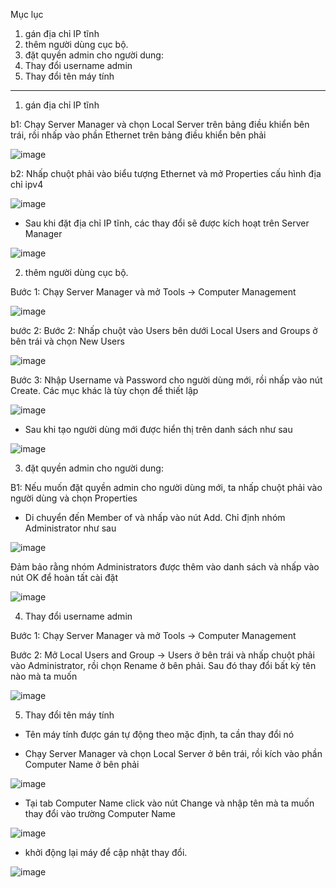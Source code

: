 Mục lục

1. gán địa chỉ IP tĩnh
2. thêm người dùng cục bộ.
3. đặt quyền admin cho người dung:
4. Thay đổi username admin
5. Thay đổi tên máy tính
-----------------------------------------------------------------------
1. gán địa chỉ IP tĩnh

b1: Chạy Server Manager và chọn Local Server trên bảng điều khiển bên trái, rồi nhấp vào phần Ethernet trên bảng điều khiển bên phải

![image](https://user-images.githubusercontent.com/95491130/181421527-5dd0d348-0d4e-419c-bdb1-5abea9d9a262.png)

b2: Nhấp chuột phải vào biểu tượng Ethernet và mở Properties cấu hình địa chỉ ipv4

![image](https://user-images.githubusercontent.com/95491130/181421967-8b8c4094-cc3e-42e8-9973-0b9f58b77571.png)

- Sau khi đặt địa chỉ IP tĩnh, các thay đổi sẽ được kích hoạt trên Server Manager

![image](https://user-images.githubusercontent.com/95491130/181422370-7101d549-2cde-440d-9012-3499fa8f1cd4.png)

2. thêm người dùng cục bộ.

Bước 1: Chạy Server Manager và mở Tools -> Computer Management

![image](https://user-images.githubusercontent.com/95491130/181422546-45a959f1-8fdf-472e-ade0-1f3fafa85edf.png)

bước 2: Bước 2: Nhấp chuột vào Users bên dưới Local Users and Groups ở bên trái và chọn New Users

![image](https://user-images.githubusercontent.com/95491130/181422742-8068a08c-2bbb-4b6b-9ba6-36f3f147615b.png)

Bước 3: Nhập Username và Password cho người dùng mới, rồi nhấp vào nút Create. Các mục khác là tùy chọn để thiết lập

![image](https://user-images.githubusercontent.com/95491130/181422955-fbf33d38-3c44-46d5-81d2-8d61c8176c49.png)

- Sau khi tạo người dùng mới được hiển thị trên danh sách như sau

![image](https://user-images.githubusercontent.com/95491130/181423035-0de51b2d-7f40-4854-bde9-b1c51d0377aa.png)

3. đặt quyền admin cho người dung:

B1: Nếu muốn đặt quyền admin cho người dùng mới, ta nhấp chuột phải vào người dùng và chọn Properties

- Di chuyển đến Member of và nhấp vào nút Add. Chỉ định nhóm Administrator như sau

![image](https://user-images.githubusercontent.com/95491130/181423585-9cd784eb-e137-4992-bcdd-fb4f41b410e6.png)

Đảm bảo rằng nhóm Administrators được thêm vào danh sách và nhấp vào nút OK để hoàn tất cài đặt

![image](https://user-images.githubusercontent.com/95491130/181423659-65b55731-d738-4c22-9b5c-53d8fe75e005.png)

4. Thay đổi username admin

Bước 1: Chạy Server Manager và mở Tools -> Computer Management

Bước 2: Mở Local Users and Group -> Users ở bên trái và nhấp chuột phải vào Administrator, rồi chọn Rename ở bên phải. Sau đó thay đổi bất kỳ tên nào mà ta muốn

![image](https://user-images.githubusercontent.com/95491130/181437245-e99596ff-7529-477e-bb16-f64a2ba9c96e.png)

5. Thay đổi tên máy tính

- Tên máy tính được gán tự động theo mặc định, ta cần thay đổi nó

- Chạy Server Manager và chọn Local Server ở bên trái, rồi kích vào phần Computer Name ở bên phải

![image](https://user-images.githubusercontent.com/95491130/181437504-9b244e8f-c08c-4e77-9c2f-aff0de77b537.png)

- Tại tab Computer Name click vào nút Change và nhập tên mà ta muốn thay đổi vào trường Computer Name

![image](https://user-images.githubusercontent.com/95491130/181437698-ece0024e-2300-487a-8b3f-209a2d7cfc07.png)

- khởi động lại máy để cập nhật thay đổi.

![image](https://user-images.githubusercontent.com/95491130/181437971-79cee3d2-c4f8-41b8-bf7e-3cdf6630aadc.png)


